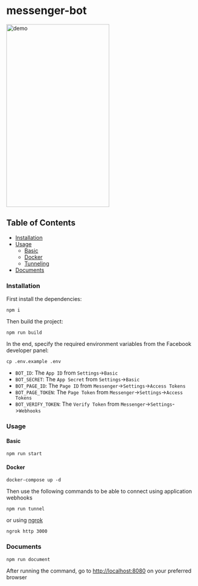 # messenger-bot

<img alt="demo" src="./demo.gif" width="270" height="480">

## Table of Contents

- [Installation](#installation)
- [Usage](#usage)
    - [Basic](#basic)
    - [Docker](#docker)
    - [Tunneling](#tunneling)
- [Documents](#documents)

### Installation

First install the dependencies:

```shell script
npm i
```

Then build the project:

```shell script
npm run build
```

In the end, specify the required environment variables from the Facebook developer panel:

```shell script
cp .env.example .env
```

- `BOT_ID`: The `App ID` from `Settings`->`Basic`
- `BOT_SECRET`: The `App Secret` from `Settings`->`Basic`
- `BOT_PAGE_ID`: The `Page ID` from `Messenger`->`Settings`->`Access Tokens`
- `BOT_PAGE_TOKEN`: The `Page Token` from `Messenger`->`Settings`->`Access Tokens`
- `BOT_VERIFY_TOKEN`: The `Verify Token` from `Messenger`->`Settings`->`Webhooks`

### Usage

#### Basic

```shell script
npm run start
```

#### Docker

```shell script
docker-compose up -d
```

Then use the following commands to be able to connect using application webhooks

```shell script
npm run tunnel
```

or using [ngrok](https://ngrok.com)

```shell script
ngrok http 3000
```

### Documents

```shell script
npm run document
```

After running the command, go to [http://localhost:8080](http://localhost:8080) on your preferred browser
